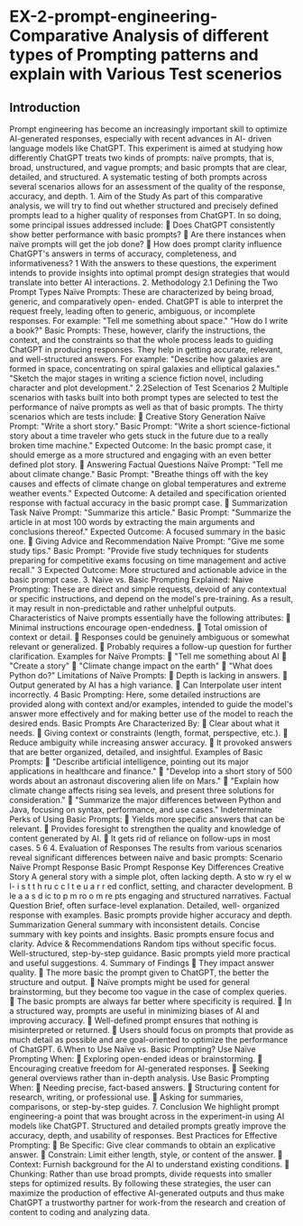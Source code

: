 # EX-2-prompt-engineering-Comparative Analysis of different types of Prompting patterns and explain with Various Test scenerios

## Introduction
Prompt engineering has become an increasingly important skill to
optimize AI-generated responses, especially with recent advances in AI- driven language models like ChatGPT. This experiment is aimed at
studying how differently ChatGPT treats two kinds of prompts: naïve
prompts, that is, broad, unstructured, and vague prompts; and basic
prompts that are clear, detailed, and structured. A systematic testing of
both prompts across several scenarios allows for an assessment of the
quality of the response, accuracy, and depth. 1. Aim of the Study
As part of this comparative analysis, we will try to find out whether
structured and precisely defined prompts lead to a higher quality of
responses from ChatGPT. In so doing, some principal issues addressed
include:
 Does ChatGPT consistently show better performance with basic
prompts?
 Are there instances when naïve prompts will get the job done?
 How does prompt clarity influence ChatGPT's answers in terms of
accuracy, completeness, and informativeness?
1
With the answers to these questions, the experiment intends to provide
insights into optimal prompt design strategies that would translate into
better AI interactions. 2. Methodology
2.1 Defining the Two Prompt Types
Naïve Prompts:
These are characterized by being broad, generic, and comparatively open- ended. ChatGPT is able to interpret the request freely, leading often to generic, ambiguous, or incomplete responses. For example: "Tell me something about space."
"How do I write a book?" Basic Prompts:
These, however, clarify the instructions, the context, and the constraints
so that the whole process leads to guiding ChatGPT in producing
responses. They help in getting accurate, relevant, and well-structured answers. For example: "Describe how galaxies are formed in space, concentrating on spiral
galaxies and elliptical galaxies."
"Sketch the major stages in writing a science fiction novel, including
character and plot development." 2.2Selection of Test Scenarios
2
Multiple scenarios with tasks built into both prompt types are selected to
test the performance of naïve prompts as well as that of basic prompts. The thirty scenarios which are tests include:
 Creative Story Generation
Naïve Prompt: "Write a short story." Basic Prompt: "Write a short science-fictional story about a time traveler
who gets stuck in the future due to a really broken time machine." Expected Outcome: In the basic prompt case, it should emerge as a more
structured and engaging with an even better defined plot story.  Answering Factual Questions
Naïve Prompt: "Tell me about climate change." Basic Prompt: "Breathe things off with the key causes and effects of
climate change on global temperatures and extreme weather events." Expected Outcome: A detailed and specification oriented response with
factual accuracy in the basic prompt case.  Summarization Task
Naïve Prompt: "Summarize this article." Basic Prompt: "Summarize the article in at most 100 words by extracting
the main arguments and conclusions thereof." Expected Outcome: A focused summary in the basic one.  Giving Advice and Recommendation
Naïve Prompt: "Give me some study tips." Basic Prompt: "Provide five study techniques for students preparing for
competitive exams focusing on time management and active recall."
3
Expected Outcome: More structured and actionable advice in the basic
prompt case. 3. Naive vs. Basic Prompting Explained:
Naive Prompting:
These are direct and simple requests, devoid of any contextual or specific
instructions, and depend on the model's pre-training. As a result, it may
result in non-predictable and rather unhelpful outputs. Characteristics of Naive prompts essentially have the following attributes:
 Minimal instructions encourage open-endedness.  Total omission of context or detail.  Responses could be genuinely ambiguous or somewhat relevant or
generalized.  Probably requires a follow-up question for further clarification. Examples for Naïve Prompts:
 "Tell me something about AI
 "Create a story"  "Climate change impact on the earth"  "What does Python do?" Limitations of Naïve Prompts:
 Depth is lacking in answers.  Output generated by AI has a high variance.  Can Interpolate user intent incorrectly. 4
Basic Prompting:
Here, some detailed instructions are provided along with context and/or
examples, intended to guide the model's answer more effectively and for
making better use of the model to reach the desired ends. Basic Prompts Are Characterized By:
 Clear about what it needs.  Giving context or constraints (length, format, perspective, etc.).  Reduce ambiguity while increasing answer accuracy.  It provoked answers that are better organized, detailed, and insightful. Examples of Basic Prompts:
 "Describe artificial intelligence, pointing out its major applications in
healthcare and finance."  "Develop into a short story of 500 words about an astronaut
discovering alien life on Mars."  "Explain how climate change affects rising sea levels, and present
three solutions for consideration."  "Summarize the major differences between Python and Java, focusing
on syntax, performance, and use cases."
Indeterminate Perks of Using Basic Prompts:
 Yields more specific answers that can be relevant.  Provides foresight to strengthen the quality and knowledge of content
generated by AI.  It gets rid of reliance on follow-ups in most cases. 5
6
4. Evaluation of Responses
The results from various scenarios reveal significant differences between
naïve and basic prompts:
Scenario
Naïve Prompt
Response
Basic Prompt
Response
Key
Differences
Creative Story
A general story
with a simple
plot, often
lacking depth. A
sto
w
ry
el
w
l-
i
s
t
t
h
ru
c
c
l
t
e
u
a
r
r
ed
conflict, setting, and character
development. B
le
a
a
s
d
ic
to
p
m
ro
o
m
re
pts
engaging and
structured
narratives. Factual Question
Brief, often
surface-level
explanation. Detailed, well- organized
response with
examples. Basic prompts
provide higher
accuracy and
depth. Summarization
General
summary with
inconsistent
details. Concise summary
with key points
and insights. Basic prompts
ensure focus
and clarity. Advice &
Recommendations
Random tips
without
specific focus. Well-structured, step-by-step
guidance. Basic prompts
yield more
practical and
useful
suggestions. 4. Summary of Findings
 They impact answer quality.  The more basic the prompt given to ChatGPT, the better the structure
and output.  Naïve prompts might be used for general brainstorming, but they
become too vague in the case of complex queries.  The basic prompts are always far better where specificity is required.
 In a structured way, prompts are useful in minimizing biases of AI
and improving accuracy.  Well-defined prompt ensures that nothing is misinterpreted or
returned.  Users should focus on prompts that provide as much detail as possible
and are goal-oriented to optimize the performance of ChatGPT. 6.When to Use Naïve vs. Basic Prompting?
Use Naïve Prompting When:
 Exploring open-ended ideas or brainstorming.  Encouraging creative freedom for AI-generated responses.  Seeking general overviews rather than in-depth analysis. Use Basic Prompting When:
 Needing precise, fact-based answers.  Structuring content for research, writing, or professional use.  Asking for summaries, comparisons, or step-by-step guides. 7. Conclusion
We highlight prompt engineering-a point that was brought across in the
experiment-in using AI models like ChatGPT. Structured and detailed
prompts greatly improve the accuracy, depth, and usability of responses. Best Practices for Effective Prompting:
 Be Specific: Give clear commands to obtain an explicative answer.  Constrain: Limit either length, style, or content of the answer.  Context: Furnish background for the AI to understand existing
conditions.  Chunking: Rather than use broad prompts, divide requests into
smaller steps for optimized results. By following these strategies, the user can maximize the production of
effective AI-generated outputs and thus make ChatGPT a trustworthy
partner for work-from the research and creation of content to coding and
analyzing data.

